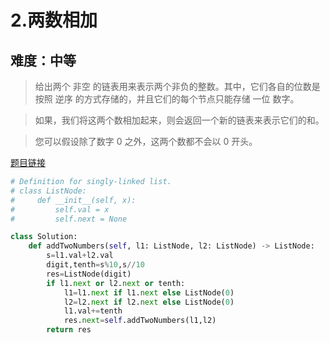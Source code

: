 # 2.两数相加

## 难度：中等

> 给出两个 非空 的链表用来表示两个非负的整数。其中，它们各自的位数是按照 逆序 的方式存储的，并且它们的每个节点只能存储 一位 数字。

> 如果，我们将这两个数相加起来，则会返回一个新的链表来表示它们的和。

> 您可以假设除了数字 0 之外，这两个数都不会以 0 开头。

[题目链接](https://leetcode-cn.com/problems/add-two-numbers/)

```python
# Definition for singly-linked list.
# class ListNode:
#     def __init__(self, x):
#         self.val = x
#         self.next = None

class Solution:
    def addTwoNumbers(self, l1: ListNode, l2: ListNode) -> ListNode:
        s=l1.val+l2.val 
        digit,tenth=s%10,s//10
        res=ListNode(digit)
        if l1.next or l2.next or tenth:
            l1=l1.next if l1.next else ListNode(0)
            l2=l2.next if l2.next else ListNode(0)
            l1.val+=tenth 
            res.next=self.addTwoNumbers(l1,l2)
        return res 

```
